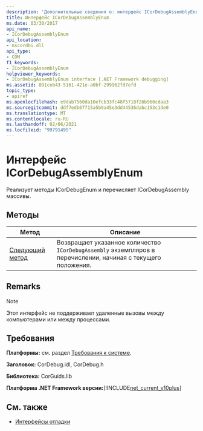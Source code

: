 ```yaml
---
description: 'Дополнительные сведения о: интерфейс ICorDebugAssemblyEnum'
title: Интерфейс ICorDebugAssemblyEnum
ms.date: 03/30/2017
api_name:
- ICorDebugAssemblyEnum
api_location:
- mscordbi.dll
api_type:
- COM
f1_keywords:
- ICorDebugAssemblyEnum
helpviewer_keywords:
- ICorDebugAssemblyEnum interface [.NET Framework debugging]
ms.assetid: 891ceb43-5161-421e-a0bf-299962fd7efd
topic_type:
- apiref
ms.openlocfilehash: e9dab7560da10efcb33fc48f5718f26b960cdaa3
ms.sourcegitcommit: ddf7edb67715a5b9a45e3dd44536dabc153c1de0
ms.translationtype: MT
ms.contentlocale: ru-RU
ms.lasthandoff: 02/06/2021
ms.locfileid: "99791495"
---
```

# <a name="icordebugassemblyenum-interface"></a>Интерфейс ICorDebugAssemblyEnum

Реализует методы ICorDebugEnum и перечисляет ICorDebugAssembly массивы.  
  
## <a name="methods"></a>Методы  
  
|Метод|Описание|  
|------------|-----------------|  
|[Следующий метод](icordebugassemblyenum-next-method.md)|Возвращает указанное количество `ICorDebugAssembly` экземпляров в перечислении, начиная с текущего положения.|  
  
## <a name="remarks"></a>Remarks  
  
> [!NOTE]
> Этот интерфейс не поддерживает удаленные вызовы между компьютерами или между процессами.  
  
## <a name="requirements"></a>Требования  

 **Платформы:** см. раздел [Требования к системе](../../get-started/system-requirements.md).  
  
 **Заголовок:** CorDebug.idl, CorDebug.h  
  
 **Библиотека:** CorGuids.lib  
  
 **Платформа .NET Framework версии:**[!INCLUDE[net_current_v10plus](../../../../includes/net-current-v10plus-md.md)]  
  
## <a name="see-also"></a>См. также

- [Интерфейсы отладки](debugging-interfaces.md)
